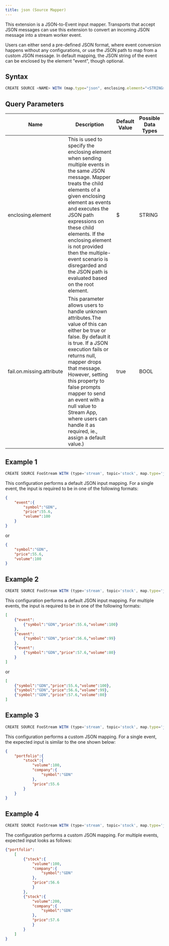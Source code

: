 ```yaml
---
title: json (Source Mapper)
---
```


This extension is a JSON-to-Event input mapper. Transports that accept JSON messages can use this extension to convert an incoming JSON message into a stream worker event.

Users can either send a pre-defined JSON format, where event conversion happens without any configurations, or
use the JSON path to map from a custom JSON message. In default mapping, the JSON string of the event can be enclosed by the element "event", though optional.

## Syntax

```js
CREATE SOURCE <NAME> WITH (map.type="json", enclosing.element="<STRING>", fail.on.missing.attribute="<BOOL>")
```

## Query Parameters

| Name           | Description       | Default Value | Possible Data Types | Optional | Dynamic |
|--------------|------------------|---------------|---------------------|----------|---------|
| enclosing.element         | This is used to specify the enclosing element when sending multiple events in the same JSON message. Mapper treats the child elements of a given enclosing element as events and executes the JSON path expressions on these child elements. If the enclosing.element is not provided then the multiple-event scenario is disregarded and the JSON path is evaluated based on the root element. | \$            | STRING              | Yes      | No      |
| fail.on.missing.attribute | This parameter allows users to handle unknown attributes.The value of this can either be true or false. By default it is true.  If a JSON execution fails or returns null, mapper drops that message. However, setting this property to false prompts mapper to send an event with a null value to Stream App, where users can handle it as required, ie., assign a default value.)                 | true          | BOOL                | Yes      | No      |

## Example 1

```js
CREATE SOURCE FooStream WITH (type='stream', topic='stock', map.type='json') (symbol string, price float, volume long);
```

This configuration performs a default JSON input mapping. For a single event, the input is required to be in one of the following formats:

```json
{    
    "event":{        
        "symbol":"GDN",        
        "price":55.6,        
        "volume":100    
    }
}
```

or

```json
{    
    "symbol":"GDN",    
    "price":55.6,    
    "volume":100
}
```

## Example 2

```js
CREATE SOURCE FooStream WITH (type='stream', topic='stock', map.type='json') (symbol string, price float, volume long);
```

This configuration performs a default JSON input mapping. For multiple events, the input is required to be in one of the following formats:

```json
[
    {"event":
        {"symbol":"GDN","price":55.6,"volume":100}
    },
    {"event":
        {"symbol":"GDN","price":56.6,"volume":99}
    },
    {"event":
        {"symbol":"GDN","price":57.6,"volume":80}
    }
]
```

or

```json
[
    {"symbol":"GDN","price":55.6,"volume":100},
    {"symbol":"GDN","price":56.6,"volume":99},
    {"symbol":"GDN","price":57.6,"volume":80}
]
```

## Example 3

```js
CREATE SOURCE FooStream WITH (type='stream', topic='stock', map.type='json', enclosing.element="$.portfolio", map.attributes.symbol="company.symbol", map.attributes.price="price", map.attributes.volume="volume" ) (symbol string, price float, volume long);
```

This configuration performs a custom JSON mapping. For a single event, the expected input is similar to the one shown below:

```json
{ 
    "portfolio":{     
        "stock":{
            "volume":100,        
            "company":{           
                "symbol":"GDN"          
            },        
            "price":55.6       
        }   
    }
}
```

## Example 4

```js
CREATE SOURCE FooStream WITH (type='stream', topic='stock', map.type='json', enclosing.element="$.portfolio", map.attributes.symbol = 'stock.company.symbol', map.attributes.price = 'stock.price', map.attributes.volume = 'stock.volume') (symbol string, price float, volume long);```
```

The configuration performs a custom JSON mapping. For multiple events, expected input looks as follows:

```json
{"portfolio":   
    [
        {"stock":{
            "volume":100,
            "company":{
                "symbol":"GDN"
            },
            "price":56.6
            }
        },
        {"stock":{
            "volume":200,
            "company":{
                "symbol":"GDN"
            },
            "price":57.6
            }
        }
    ]
}
```
